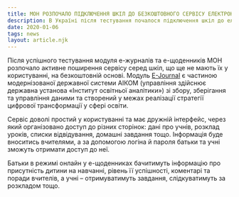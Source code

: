 ```yaml
---
title: МОН РОЗПОЧАЛО ПІДКЛЮЧЕННЯ ШКІЛ ДО БЕЗКОШТОВНОГО СЕРВІСУ ЕЛЕКТРОННИХ ЖУРНАЛІВ ТА ЩОДЕННИКІВ
description: В Україні після тестування почалося підключення шкіл до електронних журналів та щоденників
date: 2020-01-06
tags: news
layout: article.njk
---
```


Після успішного тестування модуля е-журналів та е-щоденників МОН розпочало активне поширення сервісу серед шкіл, що ще не мають їх у користуванні, на безкоштовній основі. Модуль [E-Journal](https://e-journal.iea.gov.ua/) є частиною модернізованої державної системи АІКОМ (управління здійснює державна установа «Інститут освітньої аналітики») зі збору, зберігання та управління даними та створений у межах реалізації стратегії цифрової трансформації у сфері освіти. 

Сервіс доволі простий у користуванні та має дружній інтерфейс, через який організовано доступ до різних сторінок: дані про учнів, розклад уроків, списки відвідування, домашні завдання тощо. Інформація буде вноситись вчителями, а за допомогою логіна й пароля батьки та учні зможуть отримати доступ до неї. 

Батьки в режимі онлайн у е-щоденниках бачитимуть інформацію про присутність дитини на навчанні, рівень її успішності, коментарі та поради вчителів, а учні – отримуватимуть завдання, слідкуватимуть за розкладом тощо.

 